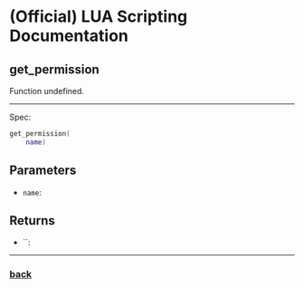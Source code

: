 
# (Official) LUA Scripting Documentation

## get_permission

Function undefined.

___

Spec:

```lua
get_permission(
	name)
```

## Parameters

- `name`: 

## Returns

- ``: 

___

### [back](../other)
